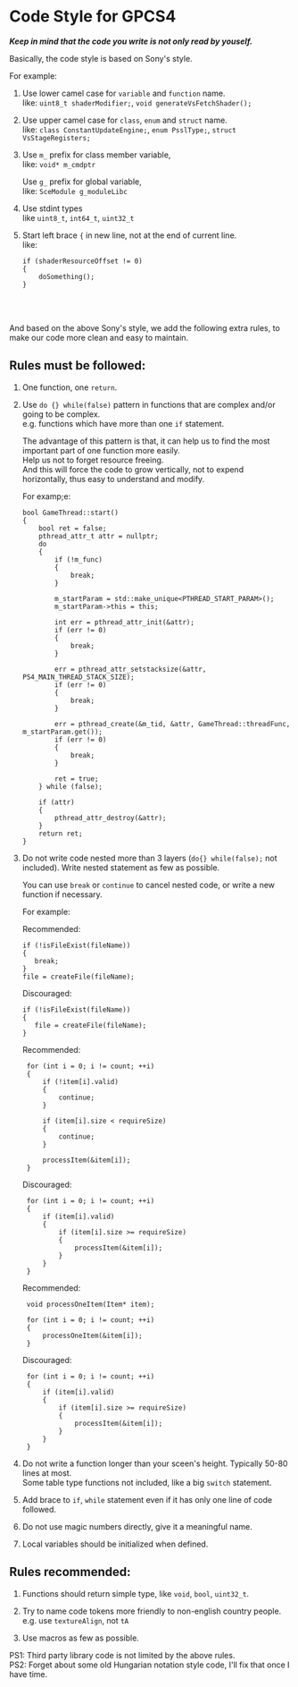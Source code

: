 # Code Style for GPCS4

***Keep in mind that the code you write is not only read by youself.***


Basically, the code style is based on Sony's style.  

For example:
1. Use lower camel case for `variable` and `function` name.  
   like: `uint8_t shaderModifier;`, `void generateVsFetchShader();`

2. Use upper camel case for `class`, `enum` and `struct` name.  
   like: `class ConstantUpdateEngine;`, `enum PsslType;`, `struct VsStageRegisters;`

3. Use `m_` prefix for class member variable,   
   like: `void* m_cmdptr`  

   Use `g_` prefix for global variable,  
   like: `SceModule g_moduleLibc`  

4. Use stdint types  
   like `uint8_t`, `int64_t`, `uint32_t`

5. Start left brace `{` in new line, not at the end of current line.  
   like:
   ```
   if (shaderResourceOffset != 0)
   {
       doSomething();
   }
   ```

<br><br>

And based on the above Sony's style, we add the following extra rules, to make our code more clean and easy to maintain.

## Rules must be followed:
1. One function, one `return`.

2. Use `do {} while(false)` pattern in functions that are complex and/or going to be complex.  
   e.g. functions which have more than one `if` statement.  

   The advantage of this pattern is that, it can help us to find the most important part of one function more easily.  
   Help us not to forget resource freeing.  
   And this will force the code to grow vertically, not to expend horizontally, thus easy to understand and modify.  

    For examp;e:
    ```
    bool GameThread::start()
    {
        bool ret = false;
        pthread_attr_t attr = nullptr;
        do 
        {
            if (!m_func)
            {
                break;
            }
            
            m_startParam = std::make_unique<PTHREAD_START_PARAM>();
            m_startParam->this = this;

            int err = pthread_attr_init(&attr);
            if (err != 0)
            {
                break;
            }

            err = pthread_attr_setstacksize(&attr, PS4_MAIN_THREAD_STACK_SIZE);
            if (err != 0)
            {
                break;
            }

            err = pthread_create(&m_tid, &attr, GameThread::threadFunc, m_startParam.get());
            if (err != 0)
            {
                break;
            }

            ret = true;
        } while (false);

        if (attr)
        {
            pthread_attr_destroy(&attr);
        }
        return ret;
    }
    ```

3. Do not write code nested more than 3 layers (`do{} while(false);` not included). Write nested statement as few as possible.  

   You can use `break` or `continue` to cancel nested code, or write a new function if necessary.
   
   For example:

   Recommended:
   ```
   if (!isFileExist(fileName))
   {
      break;
   }
   file = createFile(fileName);
   ```
   Discouraged:
   ```
   if (!isFileExist(fileName))
   {
      file = createFile(fileName);
   }
   ```

   Recommended:
   ```
    for (int i = 0; i != count; ++i)
    {
        if (!item[i].valid)
        {
            continue;
        }

        if (item[i].size < requireSize)
        {
            continue;
        }

        processItem(&item[i]);
    }
   ```
   Discouraged:
   ```
    for (int i = 0; i != count; ++i)
    {
        if (item[i].valid)
        {
            if (item[i].size >= requireSize)
            {
                processItem(&item[i]);
            }
        }
    }
   ```

   Recommended:
   ```
    void processOneItem(Item* item);

    for (int i = 0; i != count; ++i)
    {
        processOneItem(&item[i]);
    }
   ```
   Discouraged:
   ```
    for (int i = 0; i != count; ++i)
    {
        if (item[i].valid)
        {
            if (item[i].size >= requireSize)
            {
                processItem(&item[i]);
            }
        }
    }
   ```
4. Do not write a function longer than your sceen's height. Typically 50-80 lines at most.  
   Some table type functions not included, like a big `switch` statement.

5. Add brace to `if`, `while` statement even if it has only one line of code followed.

6. Do not use magic numbers directly, give it a meaningful name.

7. Local variables should be initialized when defined.


## Rules recommended:

1. Functions should return simple type, like `void`, `bool`, `uint32_t`.

2. Try to name code tokens more friendly to non-english country people.  
   e.g. use `textureAlign`, not `tA`

3. Use macros as few as possible.



PS1: Third party library code is not limited by the above rules.  
PS2: Forget about some old Hungarian notation style code, I'll fix that once I have time.